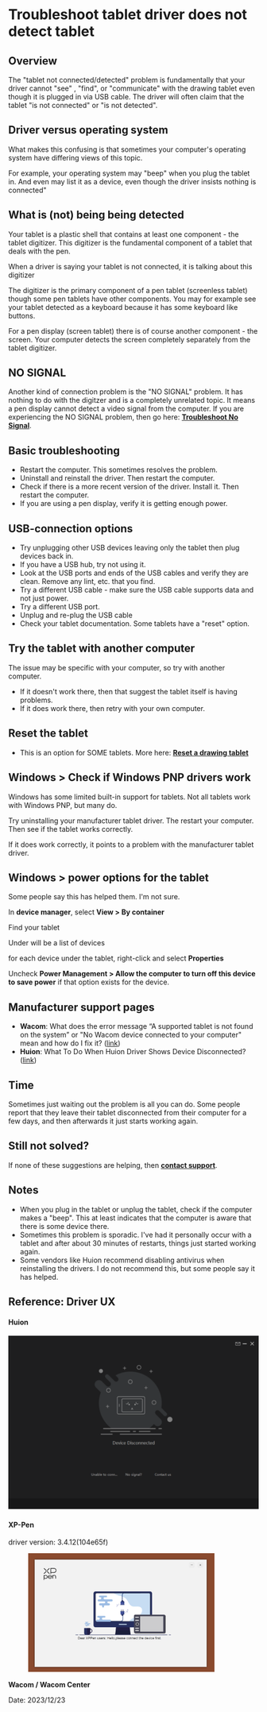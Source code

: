 # Troubleshoot tablet driver does not detect tablet

## Overview

The "tablet not connected/detected" problem is fundamentally that your driver cannot "see" , "find", or "communicate" with the drawing tablet even though it is plugged in via USB cable. The driver will often claim that the tablet "is not connected" or "is not detected".

## Driver versus operating system

What makes this confusing is that sometimes your computer's operating system have differing views of this topic.

For example, your operating system may "beep" when you plug the tablet in. And even may list it as a device, even though the driver insists nothing is connected"

## What is (not) being being detected

Your tablet is a plastic shell that contains at least one component - the tablet digitizer. This digitizer is the fundamental component of a tablet that deals with the pen.&#x20;

When a driver is saying your tablet is not connected, it is talking about this digitizer

The digitizer is the primary component of a pen tablet (screenless tablet) though some pen tablets have other components. You may for example see your tablet detected as a keyboard because it has some keyboard like buttons.

For a pen display (screen tablet) there is of course another component - the screen. Your computer detects the screen completely separately from the tablet digitizer.

## NO SIGNAL

Another kind of connection problem is the "NO SIGNAL" problem. It has nothing to do with the digitzer and is a completely unrelated topic. It means a pen display cannot detect a video signal from the computer. If you are experiencing the NO SIGNAL problem, then go here: [**Troubleshoot No Signal**](troubleshoot-no-signal.md).&#x20;

## Basic troubleshooting&#x20;

* Restart the computer. This sometimes resolves the problem.
* Uninstall and reinstall the driver. Then restart the computer.
* Check if there is a more recent version of the driver. Install it. Then restart the computer.
* If you are using a pen display, verify it is getting enough power.

## USB-connection options

* Try unplugging other USB devices leaving only the tablet then plug devices back in.&#x20;
* If you have a USB hub, try not using it.&#x20;
* Look at the USB ports and ends of the USB cables and verify they are clean. Remove any lint, etc. that you find.
* Try a different USB cable - make sure the USB cable supports data and not just power.
* Try a different USB port.
* Unplug and re-plug the USB cable
* Check your tablet documentation. Some tablets have a "reset" option.&#x20;

## Try the tablet with another computer

The issue may be specific with your computer, so try with another computer.

* If it doesn't work there, then that suggest the tablet itself is having problems.
* If it does work there, then retry with your own computer.&#x20;

## Reset the tablet

* This is an option for SOME tablets. More here: [**Reset a drawing tablet**](reset-wacom-intuos-pro-tablets.md)

## Windows > Check if Windows PNP drivers work

Windows has some limited built-in support for tablets. Not all tablets work with Windows PNP, but many do.

Try uninstalling your manufacturer tablet driver. The restart your computer. Then see if the tablet works correctly.

If it does work correctly, it points to a problem with the manufacturer tablet driver.

## Windows > power options for the tablet

Some people say this has helped them. I'm not sure.&#x20;

In **device manager**, select **View > By container**

Find your tablet

Under will be a list of devices

for each device under the tablet, right-click and select **Properties**

Uncheck **Power Management > Allow the computer to turn off this device to save power** if that option exists for the device.

## Manufacturer support pages

* **Wacom**: What does the error message “A supported tablet is not found on the system” or "No Wacom device connected to your computer" mean and how do I fix it? ([link](https://support.wacom.com/hc/en-us/articles/1500006339862))
* **Huion**: What To Do When Huion Driver Shows Device Disconnected?  ([link](https://support.huion.com/en/support/solutions/articles/44001163422-what-to-do-when-huion-driver-shows-device-disconnected-))

## Time

Sometimes just waiting out the problem is all you can do. Some people report that they leave their tablet disconnected from their computer for a few days, and then afterwards it just starts working again.

## Still not solved?

If none of these suggestions are helping, then [**contact support**](../basics/contacting-support.md).

## Notes

* When you plug in the tablet or unplug the tablet, check if the computer makes a "beep". This at least indicates that the computer is aware that there is some device there.
* Sometimes this problem is sporadic. I've had it personally occur with a tablet and after about 30 minutes of restarts, things just started working again.
* Some vendors like Huion recommend disabling antivirus when reinstalling the drivers. I do not recommend this, but some people say it has helped.

## Reference: Driver UX

#### Huion

#### ![](<../.gitbook/assets/Huion device disconnected.png>)

#### XP-Pen

driver version: 3.4.12(104e65f)&#x20;

<div align="left">

<figure><img src="../.gitbook/assets/image (7).png" alt="" width="375"><figcaption></figcaption></figure>

</div>

**Wacom / Wacom Center**

Date: 2023/12/23

<div align="left">

<figure><img src="../.gitbook/assets/Screenshot 2023-12-23 at 10.03.09 PM.png" alt="" width="563"><figcaption></figcaption></figure>

</div>

